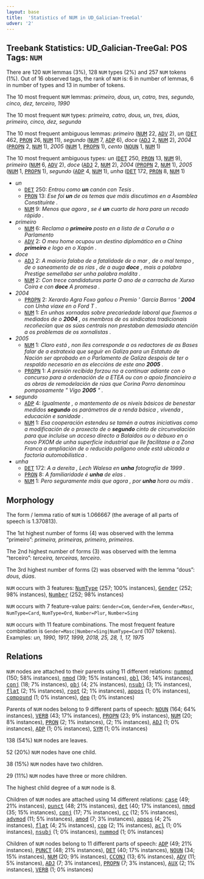 ```yaml
---
layout: base
title:  'Statistics of NUM in UD_Galician-TreeGal'
udver: '2'
---
```


## Treebank Statistics: UD_Galician-TreeGal: POS Tags: `NUM`

There are 120 `NUM` lemmas (3%), 128 `NUM` types (2%) and 257 `NUM` tokens (1%).
Out of 16 observed tags, the rank of `NUM` is: 6 in number of lemmas, 6 in number of types and 13 in number of tokens.

The 10 most frequent `NUM` lemmas: <em>primeiro, dous, un, catro, tres, segundo, cinco, dez, terceiro, 1990</em>

The 10 most frequent `NUM` types:  <em>primeira, catro, dous, un, tres, dúas, primeiro, cinco, dez, segunda</em>

The 10 most frequent ambiguous lemmas: <em>primeiro</em> (<tt><a href="gl_treegal-pos-NUM.html">NUM</a></tt> 22, <tt><a href="gl_treegal-pos-ADV.html">ADV</a></tt> 2), <em>un</em> (<tt><a href="gl_treegal-pos-DET.html">DET</a></tt> 462, <tt><a href="gl_treegal-pos-PRON.html">PRON</a></tt> 26, <tt><a href="gl_treegal-pos-NUM.html">NUM</a></tt> 11), <em>segundo</em> (<tt><a href="gl_treegal-pos-NUM.html">NUM</a></tt> 7, <tt><a href="gl_treegal-pos-ADP.html">ADP</a></tt> 6), <em>doce</em> (<tt><a href="gl_treegal-pos-ADJ.html">ADJ</a></tt> 2, <tt><a href="gl_treegal-pos-NUM.html">NUM</a></tt> 2), <em>2004</em> (<tt><a href="gl_treegal-pos-PROPN.html">PROPN</a></tt> 2, <tt><a href="gl_treegal-pos-NUM.html">NUM</a></tt> 1), <em>2005</em> (<tt><a href="gl_treegal-pos-NUM.html">NUM</a></tt> 1, <tt><a href="gl_treegal-pos-PROPN.html">PROPN</a></tt> 1), <em>cento</em> (<tt><a href="gl_treegal-pos-NOUN.html">NOUN</a></tt> 1, <tt><a href="gl_treegal-pos-NUM.html">NUM</a></tt> 1)

The 10 most frequent ambiguous types:  <em>un</em> (<tt><a href="gl_treegal-pos-DET.html">DET</a></tt> 250, <tt><a href="gl_treegal-pos-PRON.html">PRON</a></tt> 13, <tt><a href="gl_treegal-pos-NUM.html">NUM</a></tt> 9), <em>primeiro</em> (<tt><a href="gl_treegal-pos-NUM.html">NUM</a></tt> 6, <tt><a href="gl_treegal-pos-ADV.html">ADV</a></tt> 2), <em>doce</em> (<tt><a href="gl_treegal-pos-ADJ.html">ADJ</a></tt> 2, <tt><a href="gl_treegal-pos-NUM.html">NUM</a></tt> 2), <em>2004</em> (<tt><a href="gl_treegal-pos-PROPN.html">PROPN</a></tt> 2, <tt><a href="gl_treegal-pos-NUM.html">NUM</a></tt> 1), <em>2005</em> (<tt><a href="gl_treegal-pos-NUM.html">NUM</a></tt> 1, <tt><a href="gl_treegal-pos-PROPN.html">PROPN</a></tt> 1), <em>segundo</em> (<tt><a href="gl_treegal-pos-ADP.html">ADP</a></tt> 4, <tt><a href="gl_treegal-pos-NUM.html">NUM</a></tt> 1), <em>unha</em> (<tt><a href="gl_treegal-pos-DET.html">DET</a></tt> 172, <tt><a href="gl_treegal-pos-PRON.html">PRON</a></tt> 8, <tt><a href="gl_treegal-pos-NUM.html">NUM</a></tt> 1)


* <em>un</em>
  * <tt><a href="gl_treegal-pos-DET.html">DET</a></tt> 250: <em>Entrou como <b>un</b> canón con Tesis .</em>
  * <tt><a href="gl_treegal-pos-PRON.html">PRON</a></tt> 13: <em>Ese foi <b>un</b> de os temas que máis discutimos en a Asamblea Constituínte .</em>
  * <tt><a href="gl_treegal-pos-NUM.html">NUM</a></tt> 9: <em>Menos que agora , se é <b>un</b> cuarto de hora para un recado rápido .</em>
* <em>primeiro</em>
  * <tt><a href="gl_treegal-pos-NUM.html">NUM</a></tt> 6: <em>Reclama o <b>primeiro</b> posto en a lista de a Coruña a o Parlamento</em>
  * <tt><a href="gl_treegal-pos-ADV.html">ADV</a></tt> 2: <em>O meu home ocupou un destino diplomático en a China <b>primeiro</b> e logo en o Xapón .</em>
* <em>doce</em>
  * <tt><a href="gl_treegal-pos-ADJ.html">ADJ</a></tt> 2: <em>A maioría falaba de a fatalidade de o mar , de o mal tempo , de o saneamento de as rías , de a auga <b>doce</b> , mais a palabra Prestige semellaba ser unha palabra maldita .</em>
  * <tt><a href="gl_treegal-pos-NUM.html">NUM</a></tt> 2: <em>Con trece candidaturas parte O ano de a carracha de Xurxo Coira e con <b>doce</b> A promesa .</em>
* <em>2004</em>
  * <tt><a href="gl_treegal-pos-PROPN.html">PROPN</a></tt> 2: <em>Xerardo Agra Foxo gañou o Premio ' García Barros ' <b>2004</b> con Unha viaxe en o Ford T .</em>
  * <tt><a href="gl_treegal-pos-NUM.html">NUM</a></tt> 1: <em>En unhas xornadas sobre precariedade laboral que fixemos a mediados de o <b>2004</b> , os membros de os sindicatos tradicionais recoñecían que as súas centrais non prestaban demasiada atención a os problemas de os xornalistas .</em>
* <em>2005</em>
  * <tt><a href="gl_treegal-pos-NUM.html">NUM</a></tt> 1: <em>Claro está , non lles corresponde a os redactores de as Bases falar de a estratexia que seguir en Galiza para un Estatuto de Nación ser aprobado en o Parlamento de Galiza despois de ter o respaldo necesario en as eleccións de este ano <b>2005</b> .</em>
  * <tt><a href="gl_treegal-pos-PROPN.html">PROPN</a></tt> 1: <em>A presión recibida forzou no a continuar adiante con o concurso para a ordenación de a ETEA ou con o apoio financieiro a as obras de remodelación de rúas que Corina Porro denominou pomposamente " Vigo <b>2005</b> " .</em>
* <em>segundo</em>
  * <tt><a href="gl_treegal-pos-ADP.html">ADP</a></tt> 4: <em>Igualmente , o mantemento de os niveis básicos de benestar medidos <b>segundo</b> os parámetros de a renda básica , vivenda , educación e sanidade .</em>
  * <tt><a href="gl_treegal-pos-NUM.html">NUM</a></tt> 1: <em>Esa cooperación estendeu se tamén a outras iniciativas como a modificación de o proxecto de o <b>segundo</b> cinto de circunvalación para que incluíse un acceso directo a Balaídos ou o debuxo en o novo PXOM de unha superficie industrial que lle facilitase a a Zona Franca a ampliación de o reducido polígono onde está ubicada a factoría automobilística .</em>
* <em>unha</em>
  * <tt><a href="gl_treegal-pos-DET.html">DET</a></tt> 172: <em>A a dereita , Lech Walesa en <b>unha</b> fotografía de 1999 .</em>
  * <tt><a href="gl_treegal-pos-PRON.html">PRON</a></tt> 8: <em>A familiaridade é <b>unha</b> de elas .</em>
  * <tt><a href="gl_treegal-pos-NUM.html">NUM</a></tt> 1: <em>Pero seguramente máis que agora , por <b>unha</b> hora ou máis .</em>

## Morphology

The form / lemma ratio of `NUM` is 1.066667 (the average of all parts of speech is 1.370813).

The 1st highest number of forms (4) was observed with the lemma “primeiro”: <em>primeira, primeiras, primeiro, primeiros</em>.

The 2nd highest number of forms (3) was observed with the lemma “terceiro”: <em>terceira, terceiras, terceiro</em>.

The 3rd highest number of forms (2) was observed with the lemma “dous”: <em>dous, dúas</em>.

`NUM` occurs with 3 features: <tt><a href="gl_treegal-feat-NumType.html">NumType</a></tt> (257; 100% instances), <tt><a href="gl_treegal-feat-Gender.html">Gender</a></tt> (252; 98% instances), <tt><a href="gl_treegal-feat-Number.html">Number</a></tt> (252; 98% instances)

`NUM` occurs with 7 feature-value pairs: `Gender=Com`, `Gender=Fem`, `Gender=Masc`, `NumType=Card`, `NumType=Ord`, `Number=Plur`, `Number=Sing`

`NUM` occurs with 11 feature combinations.
The most frequent feature combination is `Gender=Masc|Number=Sing|NumType=Card` (107 tokens).
Examples: <em>un, 1990, 1917, 1999, 2018, 25, 28, 1, 17, 1975</em>


## Relations

`NUM` nodes are attached to their parents using 11 different relations: <tt><a href="gl_treegal-dep-nummod.html">nummod</a></tt> (150; 58% instances), <tt><a href="gl_treegal-dep-nmod.html">nmod</a></tt> (39; 15% instances), <tt><a href="gl_treegal-dep-obl.html">obl</a></tt> (36; 14% instances), <tt><a href="gl_treegal-dep-conj.html">conj</a></tt> (18; 7% instances), <tt><a href="gl_treegal-dep-obj.html">obj</a></tt> (4; 2% instances), <tt><a href="gl_treegal-dep-nsubj.html">nsubj</a></tt> (3; 1% instances), <tt><a href="gl_treegal-dep-flat.html">flat</a></tt> (2; 1% instances), <tt><a href="gl_treegal-dep-root.html">root</a></tt> (2; 1% instances), <tt><a href="gl_treegal-dep-appos.html">appos</a></tt> (1; 0% instances), <tt><a href="gl_treegal-dep-compound.html">compound</a></tt> (1; 0% instances), <tt><a href="gl_treegal-dep-dep.html">dep</a></tt> (1; 0% instances)

Parents of `NUM` nodes belong to 9 different parts of speech: <tt><a href="gl_treegal-pos-NOUN.html">NOUN</a></tt> (164; 64% instances), <tt><a href="gl_treegal-pos-VERB.html">VERB</a></tt> (43; 17% instances), <tt><a href="gl_treegal-pos-PROPN.html">PROPN</a></tt> (23; 9% instances), <tt><a href="gl_treegal-pos-NUM.html">NUM</a></tt> (20; 8% instances), <tt><a href="gl_treegal-pos-PRON.html">PRON</a></tt> (2; 1% instances),  (2; 1% instances), <tt><a href="gl_treegal-pos-ADJ.html">ADJ</a></tt> (1; 0% instances), <tt><a href="gl_treegal-pos-ADP.html">ADP</a></tt> (1; 0% instances), <tt><a href="gl_treegal-pos-SYM.html">SYM</a></tt> (1; 0% instances)

138 (54%) `NUM` nodes are leaves.

52 (20%) `NUM` nodes have one child.

38 (15%) `NUM` nodes have two children.

29 (11%) `NUM` nodes have three or more children.

The highest child degree of a `NUM` node is 8.

Children of `NUM` nodes are attached using 14 different relations: <tt><a href="gl_treegal-dep-case.html">case</a></tt> (49; 21% instances), <tt><a href="gl_treegal-dep-punct.html">punct</a></tt> (48; 21% instances), <tt><a href="gl_treegal-dep-det.html">det</a></tt> (40; 17% instances), <tt><a href="gl_treegal-dep-nmod.html">nmod</a></tt> (35; 15% instances), <tt><a href="gl_treegal-dep-conj.html">conj</a></tt> (17; 7% instances), <tt><a href="gl_treegal-dep-cc.html">cc</a></tt> (12; 5% instances), <tt><a href="gl_treegal-dep-advmod.html">advmod</a></tt> (11; 5% instances), <tt><a href="gl_treegal-dep-amod.html">amod</a></tt> (7; 3% instances), <tt><a href="gl_treegal-dep-appos.html">appos</a></tt> (4; 2% instances), <tt><a href="gl_treegal-dep-flat.html">flat</a></tt> (4; 2% instances), <tt><a href="gl_treegal-dep-cop.html">cop</a></tt> (2; 1% instances), <tt><a href="gl_treegal-dep-acl.html">acl</a></tt> (1; 0% instances), <tt><a href="gl_treegal-dep-nsubj.html">nsubj</a></tt> (1; 0% instances), <tt><a href="gl_treegal-dep-nummod.html">nummod</a></tt> (1; 0% instances)

Children of `NUM` nodes belong to 11 different parts of speech: <tt><a href="gl_treegal-pos-ADP.html">ADP</a></tt> (49; 21% instances), <tt><a href="gl_treegal-pos-PUNCT.html">PUNCT</a></tt> (48; 21% instances), <tt><a href="gl_treegal-pos-DET.html">DET</a></tt> (40; 17% instances), <tt><a href="gl_treegal-pos-NOUN.html">NOUN</a></tt> (34; 15% instances), <tt><a href="gl_treegal-pos-NUM.html">NUM</a></tt> (20; 9% instances), <tt><a href="gl_treegal-pos-CCONJ.html">CCONJ</a></tt> (13; 6% instances), <tt><a href="gl_treegal-pos-ADV.html">ADV</a></tt> (11; 5% instances), <tt><a href="gl_treegal-pos-ADJ.html">ADJ</a></tt> (7; 3% instances), <tt><a href="gl_treegal-pos-PROPN.html">PROPN</a></tt> (7; 3% instances), <tt><a href="gl_treegal-pos-AUX.html">AUX</a></tt> (2; 1% instances), <tt><a href="gl_treegal-pos-VERB.html">VERB</a></tt> (1; 0% instances)

